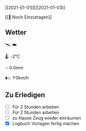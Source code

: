 [[2021-01-01]]|[[2021-01-03]]

[[📅 Noch Einzutragen]]

## Wetter

🛰: ☁️

🌡: -2°C

💧: 0.0mm

🌬: ↑0km/h

## Zu Erledigen

- [ ] Für 2 Stunden arbeiten
- [ ] Für 2 Stunden arbeiten
- [ ] zu Hause Zeug wieder einräumen
- [x] Logbuch Vorlagen fertig machen